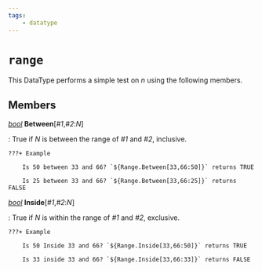 ```yaml
---
tags:
    - datatype
---
```


# `range`

This DataType performs a simple test on _n_ using the following members.

## Members

[_bool_][bool] **Between**[_#1_,_#2_:_N_]

:   True if _N_ is between the range of _#1_ and _#2_, inclusive.

    ???+ Example

        Is 50 between 33 and 66? `${Range.Between[33,66:50]}` returns TRUE

        Is 25 between 33 and 66? `${Range.Between[33,66:25]}` returns FALSE

[_bool_][bool] **Inside**[_#1_,_#2_:_N_]

:   True if _N_ is within the range of _#1_ and _#2_, exclusive.

    ???+ Example

        Is 50 Inside 33 and 66? `${Range.Inside[33,66:50]}` returns TRUE

        Is 33 inside 33 and 66? `${Range.Inside[33,66:33]}` returns FALSE

[bool]: datatype-bool.md
